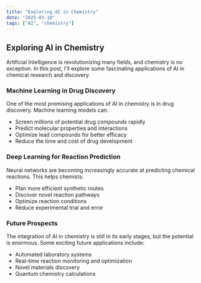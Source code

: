 ```yaml
---
title: "Exploring AI in Chemistry"
date: "2025-03-10"
tags: ["AI", "chemistry"]
---
```


## Exploring AI in Chemistry

Artificial Intelligence is revolutionizing many fields, and chemistry is no exception. In this post, I'll explore some fascinating applications of AI in chemical research and discovery.

### Machine Learning in Drug Discovery

One of the most promising applications of AI in chemistry is in drug discovery. Machine learning models can:

- Screen millions of potential drug compounds rapidly
- Predict molecular properties and interactions
- Optimize lead compounds for better efficacy
- Reduce the time and cost of drug development

### Deep Learning for Reaction Prediction

Neural networks are becoming increasingly accurate at predicting chemical reactions. This helps chemists:

- Plan more efficient synthetic routes
- Discover novel reaction pathways
- Optimize reaction conditions
- Reduce experimental trial and error

### Future Prospects

The integration of AI in chemistry is still in its early stages, but the potential is enormous. Some exciting future applications include:

- Automated laboratory systems
- Real-time reaction monitoring and optimization
- Novel materials discovery
- Quantum chemistry calculations
